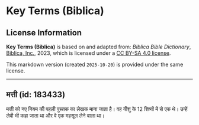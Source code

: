 # Key Terms (Biblica)

## License Information

**Key Terms (Biblica)** is based on and adapted from: _Biblica Bible Dictionary_, [Biblica, Inc.](https://www.biblica.com/), 2023, which is licensed under a [CC BY-SA 4.0 license](https://creativecommons.org/licenses/by-sa/4.0/legalcode.en).

This markdown version (created `2025-10-20`) is provided under the same license.



--------------------------------

## मत्ती (id: 183433)

मत्ती को नए नियम की पहली पुस्तक का लेखक माना जाता है। वह यीशु के 12 शिष्यों में से एक थे। उन्हें लेवी भी कहा जाता था और वे एक महसूल लेने वाला था। 


